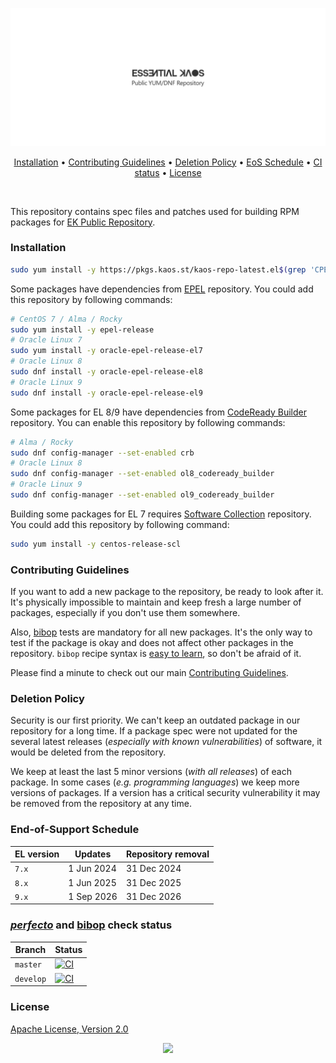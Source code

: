<p align="center"><a href="#readme"><img src=".github/images/card.svg"/></a></p>

<p align="center"><a href="#installation">Installation</a> • <a href="#contributing-guidelines">Contributing Guidelines</a> • <a href="#deletion-policy">Deletion Policy</a> • <a href="#end-of-support-schedule">EoS Schedule</a> • <a href="#perfecto-and-bibop-check-status">CI status</a> • <a href="#license">License</a></p>

<br/>

This repository contains spec files and patches used for building RPM packages for [EK Public Repository](https://pkgs.kaos.st).

### Installation

```bash
sudo yum install -y https://pkgs.kaos.st/kaos-repo-latest.el$(grep 'CPE_NAME' /etc/os-release | tr -d '"' | cut -d':' -f5).noarch.rpm
```

Some packages have dependencies from [EPEL](https://fedoraproject.org/wiki/EPEL) repository. You could add this repository by following commands:

```bash
# CentOS 7 / Alma / Rocky
sudo yum install -y epel-release
# Oracle Linux 7
sudo yum install -y oracle-epel-release-el7
# Oracle Linux 8
sudo dnf install -y oracle-epel-release-el8
# Oracle Linux 9
sudo dnf install -y oracle-epel-release-el9
```

Some packages for EL 8/9 have dependencies from [CodeReady Builder](https://developers.redhat.com/blog/2018/11/15/introducing-codeready-linux-builder) repository. You can enable this repository by following commands:

```bash
# Alma / Rocky
sudo dnf config-manager --set-enabled crb
# Oracle Linux 8
sudo dnf config-manager --set-enabled ol8_codeready_builder
# Oracle Linux 9
sudo dnf config-manager --set-enabled ol9_codeready_builder
```

Building some packages for EL 7 requires [Software Collection](https://wiki.centos.org/SpecialInterestGroup/SCLo) repository. You could add this repository by following command:

```bash
sudo yum install -y centos-release-scl
```

### Contributing Guidelines

If you want to add a new package to the repository, be ready to look after it. It's physically impossible to maintain and keep fresh a large number of packages, especially if you don't use them somewhere.

Also, [bibop](https://kaos.sh/bibop) tests are mandatory for all new packages. It's the only way to test if the package is okay and does not affect other packages in the repository. `bibop` recipe syntax is [easy to learn](https://github.com/essentialkaos/bibop/blob/master/COOKBOOK.md), so don't be afraid of it.

Please find a minute to check out our main [Contributing Guidelines](https://kaos.sh/contributing-guidelines#contributing-guidelines).

### Deletion Policy

Security is our first priority. We can't keep an outdated package in our repository for a long time. If a package spec were not updated for the several latest releases (_especially with known vulnerabilities_) of software, it would be deleted from the repository.

We keep at least the last 5 minor versions (_with all releases_) of each package. In some cases (_e.g. programming languages_) we keep more versions of packages. If a version has a critical security vulnerability it may be removed from the repository at any time.

### End-of-Support Schedule

| EL version | Updates     | Repository removal |
|------------|-------------|--------------------|
| `7.x`      | 1 Jun 2024  | 31 Dec 2024        |
| `8.x`      | 1 Jun 2025  | 31 Dec 2025        |
| `9.x`      | 1 Sep 2026  | 31 Dec 2026        |

### [_perfecto_](https://kaos.sh/perfecto) and [bibop](https://kaos.sh/bibop) check status

| Branch | Status |
|--------|--------|
| `master` | [![CI](https://kaos.sh/w/kaos-repo/ci.svg?branch=master)](https://kaos.sh/w/kaos-repo/ci?query=branch:master) |
| `develop` | [![CI](https://kaos.sh/w/kaos-repo/ci.svg?branch=develop)](https://kaos.sh/w/kaos-repo/ci?query=branch:develop) |

### License

[Apache License, Version 2.0](https://www.apache.org/licenses/LICENSE-2.0)

<p align="center"><a href="https://essentialkaos.com"><img src="https://gh.kaos.st/ekgh.svg"/></a></p>
